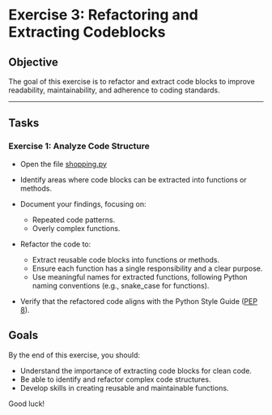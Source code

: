# Exercise 3: Refactoring and Extracting Codeblocks

## Objective
The goal of this exercise is to refactor and extract code blocks to improve readability, maintainability, and adherence to coding standards.

---

## Tasks

### Exercise 1: Analyze Code Structure
- Open the file [shopping.py](./exercises/shopping.py)
- Identify areas where code blocks can be extracted into functions or methods.
- Document your findings, focusing on:
  - Repeated code patterns.
  - Overly complex functions.
- Refactor the code to:
  - Extract reusable code blocks into functions or methods.
  - Ensure each function has a single responsibility and a clear purpose.
  - Use meaningful names for extracted functions, following Python naming conventions (e.g., snake_case for functions).

- Verify that the refactored code aligns with the Python Style Guide ([PEP 8](https://peps.python.org/pep-0008/)).

## Goals
By the end of this exercise, you should:
- Understand the importance of extracting code blocks for clean code.
- Be able to identify and refactor complex code structures.
- Develop skills in creating reusable and maintainable functions.

Good luck!